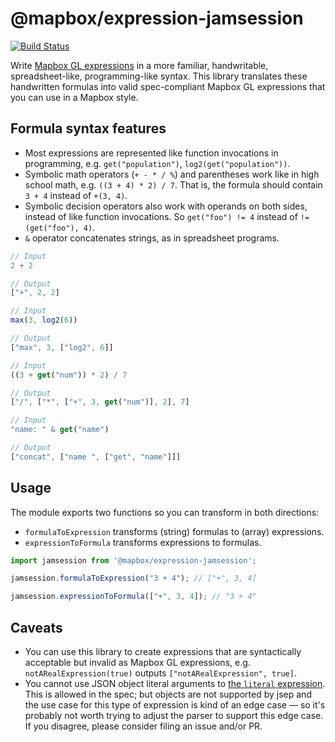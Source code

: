 # @mapbox/expression-jamsession

[![Build Status](https://travis-ci.com/mapbox/expression-jamsession.svg?token=SEyDg5xudiyx521kB7Cy&branch=master)](https://travis-ci.com/mapbox/expression-jamsession)

Write [Mapbox GL expressions](https://www.mapbox.com/mapbox-gl-js/style-spec/#expressions) in a more familiar, handwritable, spreadsheet-like, programming-like syntax.
This library translates these handwritten formulas into valid spec-compliant Mapbox GL expressions that you can use in a Mapbox style.


## Formula syntax features

- Most expressions are represented like function invocations in programming, e.g. `get("population")`, `log2(get("population"))`.
- Symbolic math operators (`+ - * / %`) and parentheses work like in high school math, e.g. `((3 + 4) * 2) / 7`.
  That is, the formula should contain `3 + 4` instead of `+(3, 4)`.
- Symbolic decision operators also work with operands on both sides, instead of like function invocations.
  So `get("foo") != 4` instead of `!=(get("foo"), 4)`.
- `&` operator concatenates strings, as in spreadsheet programs.

```js
// Input
2 + 2

// Output
["+", 2, 2]
```

```js
// Input
max(3, log2(6))

// Output
["max", 3, ["log2", 6]]
```

```js
// Input
((3 + get("num")) * 2) / 7

// Output
["/", ["*", ["+", 3, get("num")], 2], 7]
```

```js
// Input
"name: " & get("name")

// Output
["concat", ["name ", ["get", "name"]]]
```

## Usage

The module exports two functions so you can transform in both directions:

- `formulaToExpression` transforms (string) formulas to (array) expressions.
- `expressionToFormula` transforms expressions to formulas.

```js
import jamsession from '@mapbox/expression-jamsession';

jamsession.formulaToExpression("3 + 4"); // ["+", 3, 4]

jamsession.expressionToFormula(["+", 3, 4]); // "3 + 4"
```

## Caveats

- You can use this library to create expressions that are syntactically acceptable but invalid as Mapbox GL expressions, e.g. `notARealExpression(true)` outputs `["notARealExpression", true]`.
- You cannot use JSON object literal arguments to [the `literal` expression](https://www.mapbox.com/mapbox-gl-js/style-spec/#expressions-types-literal).
  This is allowed in the spec; but objects are not supported by jsep and the use case for this type of expression is kind of an edge case — so it's probably not worth trying to adjust the parser to support this edge case.
  If you disagree, please consider filing an issue and/or PR.
